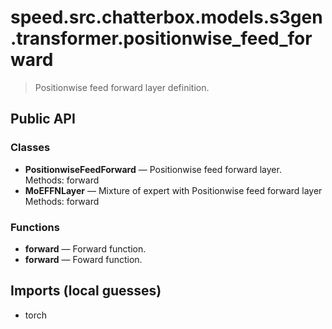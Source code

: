 # speed.src.chatterbox.models.s3gen.transformer.positionwise_feed_forward

> Positionwise feed forward layer definition.

## Public API

### Classes
- **PositionwiseFeedForward** — Positionwise feed forward layer.  
  Methods: forward
- **MoEFFNLayer** — Mixture of expert with Positionwise feed forward layer  
  Methods: forward

### Functions
- **forward** — Forward function.
- **forward** — Foward function.

## Imports (local guesses)
- torch